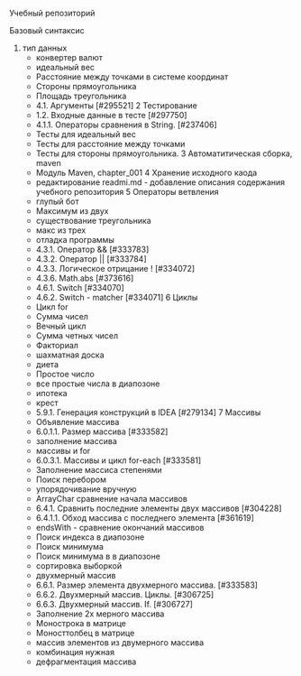Учебный репозиторий

Базовый синтаксис

1. тип данных
    * конвертер валют
    * идеальный вес
    * Расстояние между точками в системе координат
    * Стороны прямоугольника
    * Площадь треугольника 
    * 4.1. Аргументы [#295521]
2 Тестирование
    * 1.2. Входные данные в тесте [#297750]
    * 4.1.1. Операторы сравнения в String. [#237406] 
    * Тесты для идеальный вес
    * Тесты для расстояние между точками
    * Тесты для стороны прямоугольника.
3 Автоматитическая сборка, maven
    * Модуль Maven, chapter_001
4 Хранение исходного каода
    * редактирование readmi.md - добавление описания содержания учебного репозитория
5 Операторы ветвления
    * глупый бот
    * Максимум из двух
    * существование треугольника
    * макс из трех
    * отладка программы
    * 4.3.1. Оператор && [#333783]
    * 4.3.2. Оператор || [#333784]
    * 4.3.3. Логическое отрицание ! [#334072]
    * 4.3.6. Math.abs [#373616]
    * 4.6.1. Switch [#334070]
    * 4.6.2. Switch - matcher [#334071]
6  Циклы
    * Цикл for
    * Сумма чисел
    * Вечный цикл
    * Сумма четных чисел
    * Факториал
    * шахматная доска
    * диета
    * Простое число
    * все простые числа в диапозоне
    * ипотека 
    * крест
    * 5.9.1. Генерация конструкций в IDEA [#279134]
7   Массивы
    * Объявление массива
    * 6.0.1.1. Размер массива [#333582]
    * заполнение массива
    * массивы и for
    * 6.0.3.1. Массивы и цикл for-each [#333581]
    * Заполнение массиса степенями
    * Поиск перебором
    * упорядочивание вручную
    * ArrayChar сравнение начала массивов
    * 6.4.1. Сравнить последние элементы двух массивов [#304228]
    * 6.4.1.1. Обход массива с последнего элемента [#361619]
    * endsWith - сравнение окончаний массивов
    * Поиск индекса в диапозоне
    * Поиск минимума
    * Поиск минимума в в диапозоне 
    * сортировка выборкой
    * двухмерный массив
    * 6.6.1. Размер элемента двухмерного массива. [#333583]
    * 6.6.2. Двухмерный массив. Циклы. [#306725]
    * 6.6.3. Двухмерный массив. If. [#306727]
    * Заполнение 2х мерного массива
    * Монострока в матрице
    * Моносттолбец в матрице
    * массив элементов из двумерного массива
    * комбинация нужная
    * дефрагментация массива